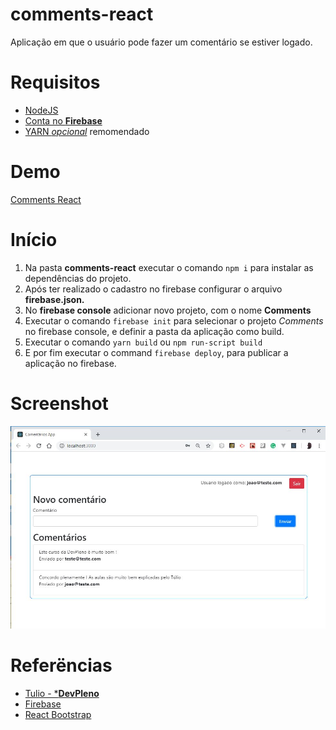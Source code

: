 # comments-react
Aplicação em que o usuário pode fazer um comentário se estiver logado.

# Requisitos

- [NodeJS](https://nodejs.org/en/)
- [Conta no **Firebase**](https://firebase.google.com/docs/hosting/quickstart?hl=pt-br)
- [YARN *opcional*](https://yarnpkg.com/pt-BR/) remomendado

# Demo

[Comments React](https://comments-devreactjs-marksdev.firebaseapp.com/)

# Início

1. Na pasta **comments-react** executar o comando `npm i` para instalar as dependências do projeto.
1. Após ter realizado o cadastro no firebase configurar o arquivo **firebase.json.**
1. No **firebase console** adicionar novo projeto, com o nome **Comments** 
1. Executar o comando `firebase init` para selecionar o projeto *Comments* no firebase console, e definir a pasta da aplicação como build.
1. Executar o comando ` yarn build ` ou `npm run-script build`
1. E por fim executar o command `firebase deploy`, para publicar a aplicação no firebase.

# Screenshot

 ![](https://github.com/denmarksdev/comments-react/blob/master/screenshot.JPG?raw=true "Comments React")
  
 # Referëncias

- [Tulio - ***DevPleno**](https://www.devpleno.com/)
- [ Firebase ](https://firebase.google.com/docs/web/setup?hl=pt-br)
- [React Bootstrap](https://react-bootstrap.github.io/getting-started/introduction/)
